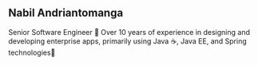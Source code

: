 ##  Nabil Andriantomanga
Senior Software Engineer 🚀 Over 10 years of experience in designing and developing enterprise apps, primarily using Java ☕, Java EE, and Spring technologies🌱
